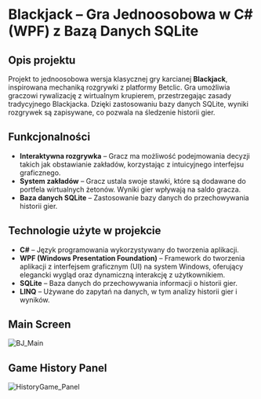 # Blackjack – Gra Jednoosobowa w C# (WPF) z Bazą Danych SQLite

## Opis projektu

Projekt to jednoosobowa wersja klasycznej gry karcianej **Blackjack**, inspirowana mechaniką rozgrywki z platformy Betclic. Gra umożliwia graczowi rywalizację z wirtualnym krupierem, przestrzegając zasady tradycyjnego Blackjacka. Dzięki zastosowaniu bazy danych SQLite, wyniki rozgrywek są zapisywane, co pozwala na śledzenie historii gier.

## Funkcjonalności

- **Interaktywna rozgrywka** – Gracz ma możliwość podejmowania decyzji takich jak obstawianie zakładów, korzystając z intuicyjnego interfejsu graficznego.
- **System zakładów** – Gracz ustala swoje stawki, które są dodawane do portfela wirtualnych żetonów. Wyniki gier wpływają na saldo gracza.
- **Baza danych SQLite** – Zastosowanie bazy danych do przechowywania historii gier.

## Technologie użyte w projekcie

- **C#** – Język programowania wykorzystywany do tworzenia aplikacji.
- **WPF (Windows Presentation Foundation)** – Framework do tworzenia aplikacji z interfejsem graficznym (UI) na system Windows, oferujący elegancki wygląd oraz dynamiczną interakcję z użytkownikiem.
- **SQLite** – Baza danych do przechowywania informacji o historii gier.
- **LINQ** – Używane do zapytań na danych, w tym analizy historii gier i wyników.

## Main Screen 

![BJ_Main](https://github.com/user-attachments/assets/ed920136-5892-450f-b799-7d4522625206)



## Game History Panel
![HistoryGame_Panel](https://github.com/user-attachments/assets/5c40ee3d-6441-4995-bcbd-77319bcb7400)
